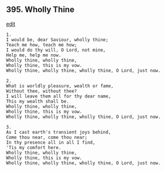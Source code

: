 
## 395.  Wholly Thine
[edit](https://docs.google.com/document/d/1P5fx3tF0gWChGGLa_X1zjyVdIxljlSll/edit?mode=html)



    1.
    I would be, dear Saviour, wholly thine;
    Teach me how, teach me how;
    I would do thy will, O Lord, not mine,
    Help me, help me now.
    Wholly thine, wholly thine,
    Wholly thine, this is my vow.
    Wholly thine, wholly thine, wholly thine, O Lord, just now.

    2.
    What is worldly pleasure, wealth or fame,
    Without thee, without thee?
    I will leave them all for thy dear name,
    This my wealth shall be. 
    Wholly thine, wholly thine,
    Wholly thine, this is my vow.
    Wholly thine, wholly thine, wholly thine, O Lord, just now.

    3.
    As I cast earth's transient joys behind,
    Come thou near, come thou near;
    In thy presence all in all I find,
    'Tis my comfort here.
    Wholly thine, wholly thine,
    Wholly thine, this is my vow.
    Wholly thine, wholly thine, wholly thine, O Lord, just now.
